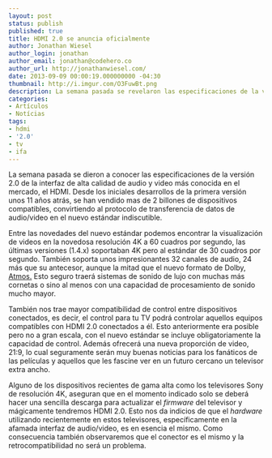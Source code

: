 ```yaml
---
layout: post
status: publish
published: true
title: HDMI 2.0 se anuncia oficialmente
author: Jonathan Wiesel
author_login: jonathan
author_email: jonathan@codehero.co
author_url: http://jonathanwiesel.com/
date: 2013-09-09 00:00:19.000000000 -04:30
thumbnail: http://i.imgur.com/O3FuwBt.png
description: La semana pasada se revelaron las especificaciones de la versión 2.0 de la interfaz de alta calidad de audio/video más conocida en el mercado, el HDMI
categories:
- Artículos
- Notícias
tags:
- hdmi
- '2.0'
- tv
- ifa
---
```

<p>La semana pasada se dieron a conocer las especificaciones de la versión 2.0 de la interfaz de alta calidad de audio y video más conocida en el mercado, el HDMI. Desde los iniciales desarrollos de la primera versión unos 11 años atrás, se han vendido mas de 2 billones de dispositivos compatibles, convirtiendo al protocolo de transferencia de datos de audio/video en el nuevo estándar indiscutible.</p>

<p>Entre las novedades del nuevo estándar podemos encontrar la visualización de videos en la novedosa resolución 4K a 60 cuadros por segundo, las últimas versiones (1.4.x) soportaban 4K pero al estándar de 30 cuadros por segundo. También soporta unos impresionantes 32 canales de audio, 24 más que su antecesor, aunque la mitad que el nuevo formato de Dolby, <a href="http://www.digitaltrends.com/home-theater/ears-on-with-dolby-atmos-first-impressions-of-the-next-generation-of-surround-sound/">Atmos.</a> Esto seguro traerá sistemas de sonido de lujo con muchas más cornetas o sino al menos con una capacidad de procesamiento de sonido mucho mayor.</p>

<p>También nos trae mayor compatibilidad de control entre dispositivos conectados, es decir, el control para tu TV podrá controlar aquellos equipos compatibles con HDMI 2.0 conectados a él. Esto anteriormente era posible pero no a gran escala, con el nuevo estándar se incluye obligatoriamente la capacidad de control. Además ofrecerá una nueva proporción de video, 21:9, lo cual seguramente serán muy buenas noticias para los fanáticos de las películas y aquellos que les fascine ver en un futuro cercano un televisor extra ancho.</p>

<p>Alguno de los dispositivos recientes de gama alta como los televisores Sony de resolución 4K, aseguran que en el momento indicado solo se deberá hacer una sencilla descarga para actualizar el <em>firmware</em> del televisor y mágicamente tendremos HDMI 2.0. Esto nos da indicios de que el <em>hardware</em> utilizando recientemente en estos televisores, específicamente en la afamada interfaz de audio/video, es en esencia el mismo. Como consecuencia también observaremos que el conector es el mismo y la retrocompatibilidad no será un problema.</p>
